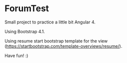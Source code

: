 # ForumTest

Small project to practice a little bit Angular 4. 

Using Bootstrap 4.1. 

Using resume start bootstrap template for the view 
(https://startbootstrap.com/template-overviews/resume/). 

Have fun! :) 
